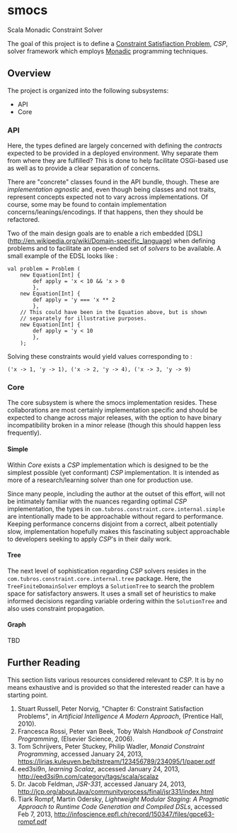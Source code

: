 smocs
=====

Scala Monadic Constraint Solver

The goal of this project is to define a
[Constraint Satisfiaction Problem](http://en.wikipedia.org/wiki/Constraint_satisfaction_problem), *CSP*, solver framework which employs
[Monadic](http://en.wikipedia.org/wiki/Monad_%28functional_programming%29) programming techniques.


Overview
--------

The project is organized into the following subsystems:

* API
* Core

### API ###

Here, the types defined are largely concerned with defining the *contracts*
expected to be provided in a deployed environment.  Why separate them from
where they are fulfilled?  This is done to help facilitate OSGi-based use
as well as to provide a clear separation of concerns.

There are "concrete" classes found in the API bundle, though.  These are
*implementation agnostic* and, even though being classes and not traits,
represent concepts expected not to vary across implementations.  Of course,
some may be found to contain implementation concerns/leanings/encodings.  If
that happens, then they should be refactored.

Two of the main design goals are to enable a rich embedded
[DSL] (http://en.wikipedia.org/wiki/Domain-specific_language) when defining
problems and to facilitate an open-ended set of *solvers* to be available.
A small example of the EDSL looks like :

	val problem = Problem (
		new Equation[Int] {
			def apply = 'x < 10 && 'x > 0
			},
		new Equation[Int] {
			def apply = 'y === 'x ** 2
			},
		// This could have been in the Equation above, but is shown
		// separately for illustrative purposes.
		new Equation[Int] {
			def apply = 'y < 10
			},
		);

Solving these constraints would yield values corresponding to :

	('x -> 1, 'y -> 1), ('x -> 2, 'y -> 4), ('x -> 3, 'y -> 9)


### Core ###

The core subsystem is where the smocs implementation resides.  These
collaborations are most certainly implementation specific and should be
expected to change across major releases, with the option to have binary
incompatibility broken in a minor release (though this should happen less
frequently).

#### Simple ####

Within *Core* exists a *CSP* implementation which is designed to be the
simplest possible (yet conformant) *CSP* implementation.  It is intended
as more of a research/learning solver than one for production use.

Since many people, including the author at the outset of this effort, will
not be intimately familiar with the nuances regarding optimal *CSP*
implementation, the types in `com.tubros.constraint.core.internal.simple`
are intentionally made to be approachable without regard to performance.
Keeping performance concerns disjoint from a correct, albeit potentially slow,
implementation hopefully makes this fascinating subject approachable to
developers seeking to apply *CSP*'s in their daily work.

#### Tree ####

The next level of sophistication regarding *CSP* solvers resides in the
`com.tubros.constraint.core.internal.tree` package.  Here, the
`TreeFiniteDomainSolver` employs a `SolutionTree` to search the problem space
for satisfactory answers.  It uses a small set of heuristics to make
informed decisions regarding variable ordering within the `SolutionTree`
and also uses constraint propagation.

#### Graph ####

TBD


Further Reading
---------------

This section lists various resources considered relevant to *CSP*.  It is by
no means exhaustive and is provided so that the interested reader can
have a starting point.

1. Stuart Russell, Peter Norvig, "Chapter 6: Constraint Satisfaction Problems",
	in *Artificial Intelligence A Modern Approach*, (Prentice Hall, 2010).
2. Francesca Rossi, Peter van Beek, Toby Walsh
	*Handbook of Constraint Programming*, (Elsevier Science, 2006).
3. Tom Schrijvers, Peter Stuckey, Philip Wadler,
	*Monaid Constraint Programming*, accessed January 24, 2013,
	https://lirias.kuleuven.be/bitstream/123456789/234095/1/paper.pdf
4. eed3si9n, *learning Scalaz*, accessed January 24, 2013,
	http://eed3si9n.com/category/tags/scala/scalaz
5. Dr. Jacob Feldman, *JSR-331*,
	accessed January 24, 2013,
	http://jcp.org/aboutJava/communityprocess/final/jsr331/index.html
6. Tiark Rompf, Martin Odersky,
	*Lightweight Modular Staging: A Pragmatic Approach to Runtime Code Generation and Compiled DSLs*,
	accessed Feb 7, 2013,
	http://infoscience.epfl.ch/record/150347/files/gpce63-rompf.pdf

